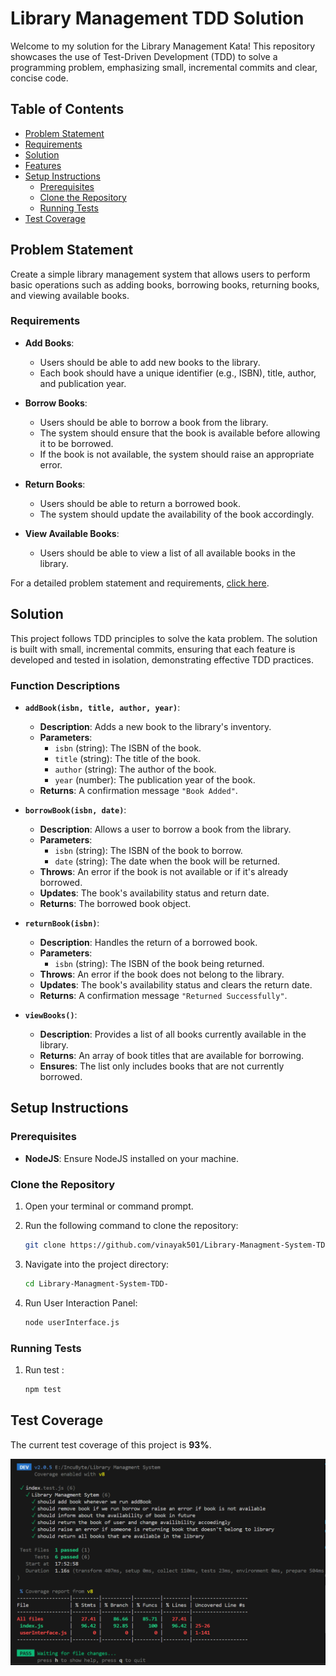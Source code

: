 # Library Management TDD Solution

Welcome to my solution for the Library Management Kata! This repository showcases the use of Test-Driven Development (TDD) to solve a programming problem, emphasizing small, incremental commits and clear, concise code.

## Table of Contents

- [Problem Statement](#problem-statement)
- [Requirements](#requirements)
- [Solution](#solution)
- [Features](#function-descriptions)
- [Setup Instructions](#setup-instructions)
  - [Prerequisites](#prerequisites)
  - [Clone the Repository](#clone-the-repository)
  - [Running Tests](#running-tests)
- [Test Coverage](#test-coverage)

## Problem Statement

Create a simple library management system that allows users to perform basic operations such as adding books, borrowing books, returning books, and viewing available books.

### Requirements

- **Add Books**:
  - Users should be able to add new books to the library.
  - Each book should have a unique identifier (e.g., ISBN), title, author, and publication year.

- **Borrow Books**:
  - Users should be able to borrow a book from the library.
  - The system should ensure that the book is available before allowing it to be borrowed.
  - If the book is not available, the system should raise an appropriate error.

- **Return Books**:
  - Users should be able to return a borrowed book.
  - The system should update the availability of the book accordingly.

- **View Available Books**:
  - Users should be able to view a list of all available books in the library.

For a detailed problem statement and requirements, [click here](Problem%20Statement.md).

## Solution

This project follows TDD principles to solve the kata problem. The solution is built with small, incremental commits, ensuring that each feature is developed and tested in isolation, demonstrating effective TDD practices.

### Function Descriptions

- **`addBook(isbn, title, author, year)`**:
  - **Description**: Adds a new book to the library's inventory.
  - **Parameters**:
    - `isbn` (string): The ISBN of the book.
    - `title` (string): The title of the book.
    - `author` (string): The author of the book.
    - `year` (number): The publication year of the book.
  - **Returns**: A confirmation message `"Book Added"`.

- **`borrowBook(isbn, date)`**:
  - **Description**: Allows a user to borrow a book from the library.
  - **Parameters**:
    - `isbn` (string): The ISBN of the book to borrow.
    - `date` (string): The date when the book will be returned.
  - **Throws**: An error if the book is not available or if it's already borrowed.
  - **Updates**: The book's availability status and return date.
  - **Returns**: The borrowed book object.

- **`returnBook(isbn)`**:
  - **Description**: Handles the return of a borrowed book.
  - **Parameters**:
    - `isbn` (string): The ISBN of the book being returned.
  - **Throws**: An error if the book does not belong to the library.
  - **Updates**: The book's availability status and clears the return date.
  - **Returns**: A confirmation message `"Returned Successfully"`.

- **`viewBooks()`**:
  - **Description**: Provides a list of all books currently available in the library.
  - **Returns**: An array of book titles that are available for borrowing.
  - **Ensures**: The list only includes books that are not currently borrowed.

## Setup Instructions

### Prerequisites

- **NodeJS**: Ensure NodeJS installed on your machine.

### Clone the Repository

1. Open your terminal or command prompt.
2. Run the following command to clone the repository:

    ```bash
    git clone https://github.com/vinayak501/Library-Managment-System-TDD-.git
    ```

3. Navigate into the project directory:

    ```bash
    cd Library-Managment-System-TDD-
    ```
    
4. Run User Interaction Panel:

   ```bash
   node userInterface.js
   ```

### Running Tests

1. Run test :

   ```bash
   npm test
   ```
   

## Test Coverage

The current test coverage of this project is **93%**.

![Test Coverage Screenshot](public/Code_coverage.png) 
